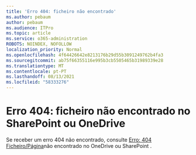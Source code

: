```yaml
---
title: 'Erro 404: ficheiro não encontrado'
ms.author: pebaum
author: pebaum
ms.audience: ITPro
ms.topic: article
ms.service: o365-administration
ROBOTS: NOINDEX, NOFOLLOW
localization_priority: Normal
ms.openlocfilehash: 4f64426642e8213176b29d55b3091249762b4fa3
ms.sourcegitcommit: ab75f66355116e995b3cb5505465b31989339e28
ms.translationtype: MT
ms.contentlocale: pt-PT
ms.lasthandoff: 08/13/2021
ms.locfileid: "58333276"
---
```

# <a name="error-404-file-not-found-in-sharepoint-or-onedrive"></a>Erro 404: ficheiro não encontrado no SharePoint ou OneDrive

Se receber um erro 404 não encontrado, consulte [Erro: 404 Ficheiro/Página](https://docs.microsoft.com/sharepoint/troubleshoot/administration/error-404-onedrive-sharepoint)não encontrado no OneDrive ou SharePoint .